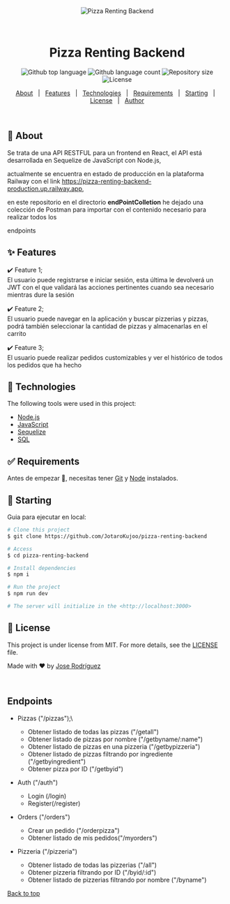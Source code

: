 <div align="center" id="top"> 
  <img src="./.github/app.gif" alt="Pizza Renting Backend" />

  &#xa0;

  <!-- <a href="https://pizzarentingbackend.netlify.app">Demo</a> -->
</div>

<h1 align="center">Pizza Renting Backend</h1>

<p align="center">
  <img alt="Github top language" src="https://img.shields.io/github/languages/top/JotaroKujoo/pizza-renting-backend?color=56BEB8">

  <img alt="Github language count" src="https://img.shields.io/github/languages/count/JotaroKujoo/pizza-renting-backend?color=56BEB8">

  <img alt="Repository size" src="https://img.shields.io/github/repo-size/JotaroKujoo/pizza-renting-backend?color=56BEB8">

  <img alt="License" src="https://img.shields.io/github/license/JotaroKujoo/pizza-renting-backend?color=56BEB8">

  <!-- <img alt="Github issues" src="https://img.shields.io/github/issues/JotaroKujoo/pizza-renting-backend?color=56BEB8" /> -->

  <!-- <img alt="Github forks" src="https://img.shields.io/github/forks/JotaroKujoo/pizza-renting-backend?color=56BEB8" /> -->

  <!-- <img alt="Github stars" src="https://img.shields.io/github/stars/JotaroKujoo/pizza-renting-backend?color=56BEB8" /> -->
</p>

<!-- Status -->

<!-- <h4 align="center"> 
	🚧  Pizza Renting Backend 🚀 Under construction...  🚧
</h4> 

<hr> -->

<p align="center">
  <a href="#dart-about">About</a> &#xa0; | &#xa0; 
  <a href="#sparkles-features">Features</a> &#xa0; | &#xa0;
  <a href="#rocket-technologies">Technologies</a> &#xa0; | &#xa0;
  <a href="#white_check_mark-requirements">Requirements</a> &#xa0; | &#xa0;
  <a href="#checkered_flag-starting">Starting</a> &#xa0; | &#xa0;
  <a href="#memo-license">License</a> &#xa0; | &#xa0;
  <a href="https://github.com/JotaroKujoo" target="_blank">Author</a>
</p>

<br>

## :dart: About ##

Se trata de una API RESTFUL para un frontend en React, el API está desarrollada en Sequelize de JavaScript con Node.js,


actualmente se encuentra en estado de producción en la plataforma Railway con el link  https://pizza-renting-backend-production.up.railway.app,


en este repositorio en el directorio **endPointColletion** he dejado una colección de Postman para importar con el contenido necesario para realizar todos los 


endpoints

## :sparkles: Features ##

:heavy_check_mark: Feature 1;\
El usuario puede registrarse e iniciar sesión, esta última le devolverá un JWT con el que validará las acciones pertinentes cuando sea necesario mientras dure la sesión 


:heavy_check_mark: Feature 2;\
El usuario puede navegar en la aplicación y buscar pizzerias y pizzas, podrá también seleccionar la cantidad de pizzas y almacenarlas en el carrito


:heavy_check_mark: Feature 3;\
El usuario puede realizar pedidos customizables y ver el histórico de todos los pedidos que ha hecho

## :rocket: Technologies ##

The following tools were used in this project:


- [Node.js](https://nodejs.org/en/)
- [JavaScript](https://developer.mozilla.org/en-US/docs/Web/JavaScript)
- [Sequelize](https://sequelize.org/)
- [SQL](https://dev.mysql.com/doc/)


## :white_check_mark: Requirements ##

Antes de empezar :checkered_flag:, necesitas tener [Git](https://git-scm.com) y [Node](https://nodejs.org/en/) instalados.

## :checkered_flag: Starting ##

Guia para ejecutar en local:


```bash
# Clone this project
$ git clone https://github.com/JotaroKujoo/pizza-renting-backend

# Access
$ cd pizza-renting-backend

# Install dependencies
$ npm i

# Run the project
$ npm run dev

# The server will initialize in the <http://localhost:3000>
```

## :memo: License ##

This project is under license from MIT. For more details, see the [LICENSE](LICENSE.md) file.


Made with :heart: by <a href="https://github.com/JotaroKujoo" target="_blank">Jose Rodríguez</a>

&#xa0;

## Endpoints ##

* Pizzas ("/pizzas");\
  - Obtener listado de todas las pizzas  ("/getall")
  - Obtener listado de pizzas por nombre ("/getbyname/:name")
  - Obtener listado de pizzas en una pizzeria ("/getbypizzeria")
  - Obtener listado de pizzas filtrando por ingrediente ("/getbyingredient")
  - Obtener pizza por ID ("/getbyid")

* Auth ("/auth")
  - Login (/login)
  - Register(/register)
* Orders ("/orders")
  - Crear un pedido ("/orderpizza")
  - Obtener listado de mis pedidos("/myorders")
* Pizzeria ("/pizzeria")
  - Obtener listado de todas las pizzerias ("/all")
  - Obtener pizzeria filtrando por ID ("/byid/:id")
  - Obtener listado de pizzerias filtrando por nombre ("/byname")

<a href="#top">Back to top</a>
